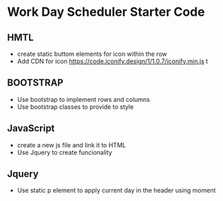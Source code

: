 # Work Day Scheduler Starter Code
## HMTL
* create static buttom elements for icon within the row
* Add CDN for icon https://code.iconify.design/1/1.0.7/iconify.min.js t
## BOOTSTRAP
* Use bootstrap to implement rows and columns
* Use bootstrap classes to provide to style
## JavaScript
* create a new js file and link it to HTML
* Use Jquery to create funcionality
## Jquery
* Use static p element to apply current day in the header using moment



